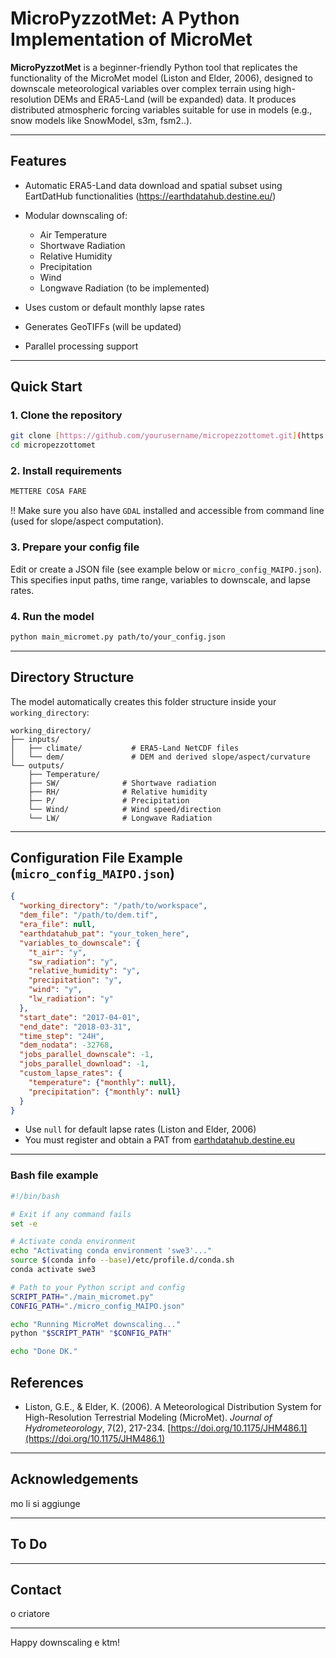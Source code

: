 # MicroPyzzotMet: A Python Implementation of MicroMet

**MicroPyzzotMet** is a beginner-friendly Python tool that replicates the functionality of the MicroMet model (Liston and Elder, 2006), designed to downscale meteorological variables over complex terrain using high-resolution DEMs and ERA5-Land (will be expanded) data. It produces distributed atmospheric forcing variables suitable for use in models (e.g., snow models like SnowModel, s3m, fsm2..).

---

## Features

* Automatic ERA5-Land data download and spatial subset using EartDatHub functionalities (https://earthdatahub.destine.eu/)
* Modular downscaling of:

  * Air Temperature
  * Shortwave Radiation
  * Relative Humidity
  * Precipitation
  * Wind
  * Longwave Radiation (to be implemented)
* Uses custom or default monthly lapse rates
* Generates GeoTIFFs (will be updated)
* Parallel processing support

---

## Quick Start

### 1. Clone the repository

```bash
git clone [https://github.com/yourusername/micropezzottomet.git](https://github.com/bare92/micropyzzotmet)
cd micropezzottomet
```

### 2. Install requirements

```bash
METTERE COSA FARE
```

!! Make sure you also have `GDAL` installed and accessible from command line (used for slope/aspect computation).

### 3. Prepare your config file

Edit or create a JSON file (see example below or `micro_config_MAIPO.json`). This specifies input paths, time range, variables to downscale, and lapse rates.

### 4. Run the model

```bash
python main_micromet.py path/to/your_config.json
```

---

## Directory Structure

The model automatically creates this folder structure inside your `working_directory`:

```
working_directory/
├── inputs/
│   ├── climate/           # ERA5-Land NetCDF files
│   └── dem/               # DEM and derived slope/aspect/curvature
└── outputs/
    ├── Temperature/
    ├── SW/              # Shortwave radiation
    ├── RH/              # Relative humidity
    ├── P/               # Precipitation
    └── Wind/            # Wind speed/direction
    └── LW/              # Longwave Radiation
```

---

## Configuration File Example (`micro_config_MAIPO.json`)

```json
{
  "working_directory": "/path/to/workspace",
  "dem_file": "/path/to/dem.tif",
  "era_file": null,
  "earthdatahub_pat": "your_token_here",
  "variables_to_downscale": {
    "t_air": "y",
    "sw_radiation": "y",
    "relative_humidity": "y",
    "precipitation": "y",
    "wind": "y",
    "lw_radiation": "y"
  },
  "start_date": "2017-04-01",
  "end_date": "2018-03-31",
  "time_step": "24H",
  "dem_nodata": -32768,
  "jobs_parallel_downscale": -1,
  "jobs_parallel_download": -1,
  "custom_lapse_rates": {
    "temperature": {"monthly": null},
    "precipitation": {"monthly": null}
  }
}
```

* Use `null` for default lapse rates (Liston and Elder, 2006)
* You must register and obtain a PAT from [earthdatahub.destine.eu](https://earthdatahub.destine.eu/)

---

### Bash file example

```bash
#!/bin/bash

# Exit if any command fails
set -e

# Activate conda environment
echo "Activating conda environment 'swe3'..."
source $(conda info --base)/etc/profile.d/conda.sh
conda activate swe3

# Path to your Python script and config
SCRIPT_PATH="./main_micromet.py"
CONFIG_PATH="./micro_config_MAIPO.json"

echo "Running MicroMet downscaling..."
python "$SCRIPT_PATH" "$CONFIG_PATH"

echo "Done DK."
```

## References

* Liston, G.E., & Elder, K. (2006). A Meteorological Distribution System for High-Resolution Terrestrial Modeling (MicroMet). *Journal of Hydrometeorology*, 7(2), 217-234. [https://doi.org/10.1175/JHM486.1](https://doi.org/10.1175/JHM486.1)

---

## Acknowledgements

mo li si aggiunge

---

## To Do


---

## Contact
o criatore

---

Happy downscaling e ktm! 
